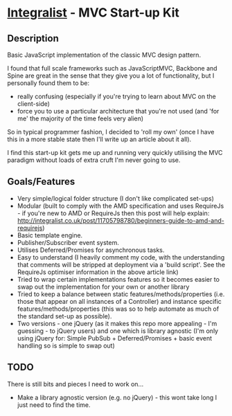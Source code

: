 [Integralist](http://www.integralist.co.uk/) - MVC Start-up Kit
================================

Description
-----------

Basic JavaScript implementation of the classic MVC design pattern.

I found that full scale frameworks such as JavaScriptMVC, Backbone and Spine are great in the sense that they give you a lot of functionality, but I personally found them to be:

* really confusing (especially if you're trying to learn about MVC on the client-side)
* force you to use a particular architecture that you're not used (and 'for me' the majority of the time feels very alien)

So in typical programmer fashion, I decided to 'roll my own' (once I have this in a more stable state then I'll write up an article about it all).

I find this start-up kit gets me up and running very quickly utilising the MVC paradigm without loads of extra cruft I'm never going to use.

Goals/Features
--------------

* Very simple/logical folder structure (I don't like complicated set-ups)
* Modular (built to comply with the AMD specification and uses RequireJs - if you're new to AMD or RequireJs then this post will help explain: http://integralist.co.uk/post/11705798780/beginners-guide-to-amd-and-requirejs)
* Basic template engine.
* Publisher/Subscriber event system.
* Utilises Deferred/Promises for asynchronous tasks.
* Easy to understand (I heavily comment my code, with the understanding that comments will be stripped at deployment via a 'build script'. See the RequireJs optimiser information in the above article link)
* Tried to wrap certain implementations features so it becomes easier to swap out the implementation for your own or another library
* Tried to keep a balance between static features/methods/properties (i.e. those that appear on all instances of a Controller) and instance specific features/methods/properties (this was so to help automate as much of the standard set-up as possible).
* Two versions - one jQuery (as it makes this repo more appealing - I'm guessing - to jQuery users) and one which is library agnostic (I'm only using jQuery for: Simple PubSub + Deferred/Promises + basic event handling so is simple to swap out)

TODO
----

There is still bits and pieces I need to work on...

* Make a library agnostic version (e.g. no jQuery) - this wont take long I just need to find the time.